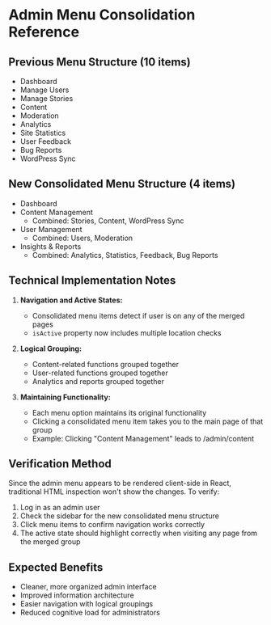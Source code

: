 # Admin Menu Consolidation Reference

## Previous Menu Structure (10 items)
- Dashboard
- Manage Users
- Manage Stories
- Content
- Moderation
- Analytics
- Site Statistics
- User Feedback
- Bug Reports
- WordPress Sync

## New Consolidated Menu Structure (4 items)
- Dashboard
- Content Management
  - Combined: Stories, Content, WordPress Sync
- User Management  
  - Combined: Users, Moderation
- Insights & Reports
  - Combined: Analytics, Statistics, Feedback, Bug Reports
  
## Technical Implementation Notes

1. **Navigation and Active States:** 
   - Consolidated menu items detect if user is on any of the merged pages
   - `isActive` property now includes multiple location checks

2. **Logical Grouping:**
   - Content-related functions grouped together
   - User-related functions grouped together
   - Analytics and reports grouped together

3. **Maintaining Functionality:**
   - Each menu option maintains its original functionality
   - Clicking a consolidated menu item takes you to the main page of that group
   - Example: Clicking "Content Management" leads to /admin/content

## Verification Method
Since the admin menu appears to be rendered client-side in React, traditional HTML inspection won't show the changes. To verify:

1. Log in as an admin user
2. Check the sidebar for the new consolidated menu structure
3. Click menu items to confirm navigation works correctly
4. The active state should highlight correctly when visiting any page from the merged group

## Expected Benefits
- Cleaner, more organized admin interface
- Improved information architecture
- Easier navigation with logical groupings
- Reduced cognitive load for administrators